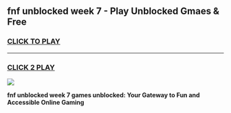 
## fnf unblocked week 7 - Play Unblocked Gmaes & Free
<h3>
<a href="https://news.freeplayer.one?title=fnf_unblocked_week_7&ref=16F">CLICK TO PLAY</a></h3>
<hr>

<h3>
<a href="https://news.freeplayer.one?title=fnf_unblocked_week_7&ref=16F">CLICK 2 PLAY</a>
  
</h3>

<a href="https://news.freeplayer.one?title=fnf_unblocked_week_7&ref=16F/"><img src="https://clearcache.store/games.png"></a>


**fnf unblocked week 7 games unblocked: Your Gateway to Fun and Accessible Online Gaming**

